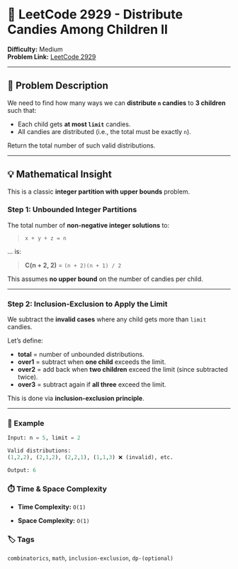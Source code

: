# 🍬 LeetCode 2929 - Distribute Candies Among Children II

**Difficulty:** Medium  
**Problem Link:** [LeetCode 2929](https://leetcode.com/problems/distribute-candies-among-children-ii)

---

## 📘 Problem Description

We need to find how many ways we can **distribute `n` candies** to **3 children** such that:
- Each child gets **at most `limit`** candies.
- All candies are distributed (i.e., the total must be exactly `n`).

Return the total number of such valid distributions.

---

## 💡 Mathematical Insight

This is a classic **integer partition with upper bounds** problem.

### Step 1: Unbounded Integer Partitions

The total number of **non-negative integer solutions** to:

> `x + y + z = n`

... is:

> **C(n + 2, 2)** = `(n + 2)(n + 1) / 2`

This assumes **no upper bound** on the number of candies per child.

---

### Step 2: Inclusion-Exclusion to Apply the Limit

We subtract the **invalid cases** where any child gets more than `limit` candies.

Let’s define:

- **total** = number of unbounded distributions.
- **over1** = subtract when **one child** exceeds the limit.
- **over2** = add back when **two children** exceed the limit (since subtracted twice).
- **over3** = subtract again if **all three** exceed the limit.

This is done via **inclusion-exclusion principle**.

---

### 🧮 Example

```python
Input: n = 5, limit = 2

Valid distributions:
(1,2,2), (2,1,2), (2,2,1), (1,1,3) ❌ (invalid), etc.

Output: 6
```

### ⏱️ Time & Space Complexity

- **Time Complexity:** `O(1)`

- **Space Complexity:** `O(1)`

### 🏷️ Tags

`combinatorics`, `math`, `inclusion-exclusion`, `dp-(optional)`